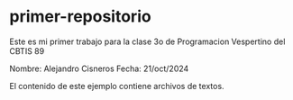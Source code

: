 # primer-repositorio

Este es mi primer trabajo para la clase
3o de Programacion Vespertino del CBTIS 89 

Nombre: Alejandro Cisneros
Fecha: 21/oct/2024

El contenido de este ejemplo contiene archivos de textos.
